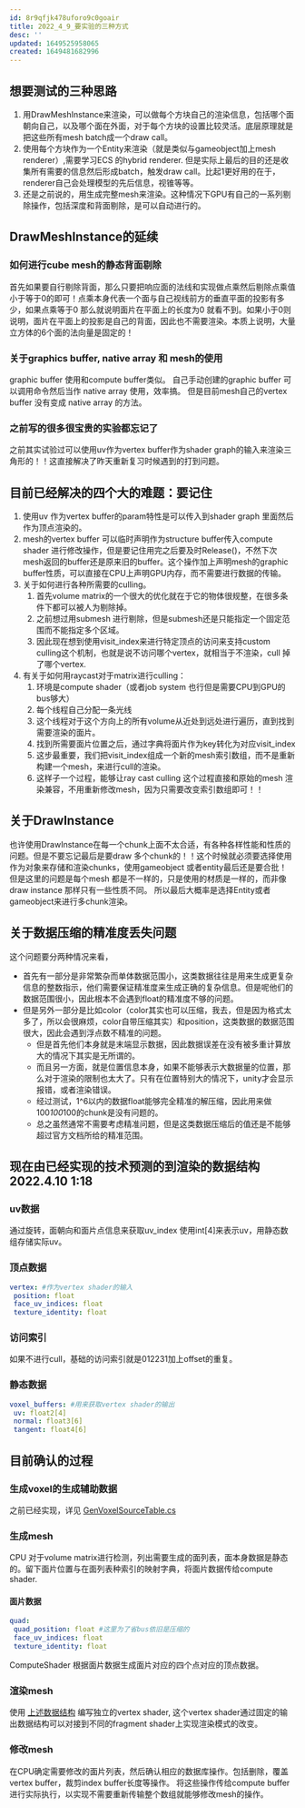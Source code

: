 ```yaml
---
id: 8r9qfjk478uforo9c0goair
title: 2022_4_9_要实验的三种方式
desc: ''
updated: 1649525958065
created: 1649481682996
---
```


## 想要测试的三种思路

1. 用DrawMeshInstance来渲染，可以做每个方块自己的渲染信息，包括哪个面朝向自己，以及哪个面在外面，对于每个方块的设置比较灵活。底层原理就是把这些所有mesh batch成一个draw call。
2. 使用每个方块作为一个Entity来渲染（就是类似与gameobject加上mesh renderer）,需要学习ECS 的hybrid renderer. 但是实际上最后的目的还是收集所有需要的信息然后形成batch，触发draw call。比起1更好用的在于，renderer自己会处理模型的先后信息，视锥等等。
3. 还是之前说的，用生成完整mesh来渲染。这种情况下GPU有自己的一系列剔除操作，包括深度和背面剔除，是可以自动进行的。

## DrawMeshInstance的延续

### 如何进行cube mesh的静态背面剔除

首先如果要自行剔除背面，那么只要把响应面的法线和实现做点乘然后剔除点乘值小于等于0的即可！点乘本身代表一个面与自己视线前方的垂直平面的投影有多少，如果点乘等于0 那么就说明面片在平面上的长度为0 就看不到。如果小于0则说明，面片在平面上的投影是自己的背面，因此也不需要渲染。本质上说明，大量立方体的6个面的法向量是固定的！

### 关于graphics buffer, native array 和 mesh的使用

graphic buffer 使用和compute buffer类似。 自己手动创建的graphic buffer 可以调用命令然后当作 native array 使用，效率搞。 但是目前mesh自己的vertex buffer 没有变成 native array 的方法。

### 之前写的很多很宝贵的实验都忘记了

之前其实试验过可以使用uv作为vertex buffer作为shader graph的输入来渲染三角形的！！这直接解决了昨天重新复习时候遇到的打到问题。

## 目前已经解决的四个大的难题：要记住

1. 使用uv 作为vertex buffer的param特性是可以传入到shader graph 里面然后作为顶点渲染的。
2. mesh的vertex buffer 可以临时声明作为structure buffer传入compute shader 进行修改操作，但是要记住用完之后要及时Release()，不然下次mesh返回的buffer还是原来旧的buffer。这个操作加上声明mesh的graphic buffer性质，可以直接在CPU上声明GPU内存，而不需要进行数据的传输。
3. 关于如何进行各种所需要的culling。
   1. 首先volume matrix的一个很大的优化就在于它的物体很规整，在很多条件下都可以被人为剔除掉。
   2. 之前想过用submesh 进行剔除，但是submesh还是只能指定一个固定范围而不能指定多个区域。
   3. 因此现在想到使用visit_index来进行特定顶点的访问来支持custom culling这个机制，也就是说不访问哪个vertex，就相当于不渲染，cull 掉了哪个vertex.
4. 有关于如何用raycast对于matrix进行culling：
   1. 环境是compute shader（或者job system 也行但是需要CPU到GPU的bus够大）
   2. 每个线程自己分配一条光线
   3. 这个线程对于这个方向上的所有volume从近处到远处进行遍历，直到找到需要渲染的面片。
   4. 找到所需要面片位置之后，通过字典将面片作为key转化为对应visit_index
   5. 这步最重要，我们把visit_index组成一个新的mesh索引数组，而不是重新构建一个mesh，来进行cull的渲染。
   6. 这样子一个过程，能够让ray cast culling 这个过程直接和原始的mesh 渲染兼容，不用重新修改mesh，因为只需要改变索引数组即可！！

## 关于DrawInstance

也许使用DrawInstance在每一个chunk上面不太合适，有各种各样性能和性质的问题。但是不要忘记最后是要draw 多个chunk的！！这个时候就必须要选择使用作为对象来存储和渲染chunks，使用gameobject 或者entity最后还是要合批！
但是这里的问题是每个mesh 都是不一样的，只是使用的材质是一样的，而非像draw instance 那样只有一些性质不同。
所以最后大概率是选择Entity或者gameobject来进行多chunk渲染。

## 关于数据压缩的精准度丢失问题

这个问题要分两种情况来看，

- 首先有一部分是非常繁杂而单体数据范围小，这类数据往往是用来生成更复杂信息的整数指示，他们需要保证精准度来生成正确的复杂信息。但是呢他们的数据范围很小，因此根本不会遇到float的精准度不够的问题。
- 但是另外一部分是比如color（color其实也可以压缩，我去，但是因为格式太多了，所以会很麻烦，color自带压缩其实）和position，这类数据的数据范围很大，因此会遇到浮点数不精准的问题。
  - 但是首先他们本身就是末端显示数据，因此数据误差在没有被多重计算放大的情况下其实是无所谓的。
  - 而且另一方面，就是位置信息本身，如果不能够表示大数据量的位置，那么对于渲染的限制也太大了。只有在位置特别大的情况下，unity才会显示报错，或者渲染错误。
  - 经过测试，1^6以内的数据float能够完全精准的解压缩，因此用来做100*100*100的chunk是没有问题的。
  - 总之虽然通常不需要考虑精准问题，但是这类数据压缩后的值还是不能够超过官方文档所给的精准范围。

## 现在由已经实现的技术预测的到渲染的数据结构 2022.4.10 1:18

### uv数据

通过旋转，面朝向和面片点信息来获取uv_index
使用int[4]来表示uv，用静态数组存储实际uv。

### 顶点数据

```yaml
vertex: #作为vertex shader的输入
 position: float
 face_uv_indices: float
 texture_identity: float
```

### 访问索引

如果不进行cull，基础的访问索引就是012231加上offset的重复。

### 静态数据

```yaml
voxel_buffers: #用来获取vertex shader的输出
 uv: float2[4]
 normal: float3[6]
 tangent: float4[6]
```

## 目前确认的过程

### 生成voxel的生成辅助数据

之前已经实现，详见 [GenVoxelSourceTable.cs](../../VolumeMegaStructure/Assets/Framework/Runtime/Scripts/Generate/ProceduralMesh/Voxel/GenVoxelSourceTables.cs)

### 生成mesh

CPU 对于volume matrix进行检测，列出需要生成的面列表，面本身数据是静态的。留下面片位置与在面列表种索引的映射字典，将面片数据传给compute shader.

#### 面片数据

```yaml
quad:
 quad_position: float #这里为了省bus依旧是压缩的
 face_uv_indices: float
 texture_identity: float
```

ComputeShader 根据面片数据生成面片对应的四个点对应的顶点数据。

### 渲染mesh

使用 [上述数据结构](#现在由已经实现的技术预测的到渲染的数据结构-2022410-118) 编写独立的vertex shader, 这个vertex shader通过固定的输出数据结构可以对接到不同的fragment shader上实现渲染模式的改变。

### 修改mesh

在CPU确定需要修改的面片列表，然后确认相应的数据库操作。包括删除，覆盖 vertex buffer，裁剪index buffer长度等操作。
将这些操作传给compute buffer 进行实际执行，以实现不需要重新传输整个数组就能够修改mesh的操作。
